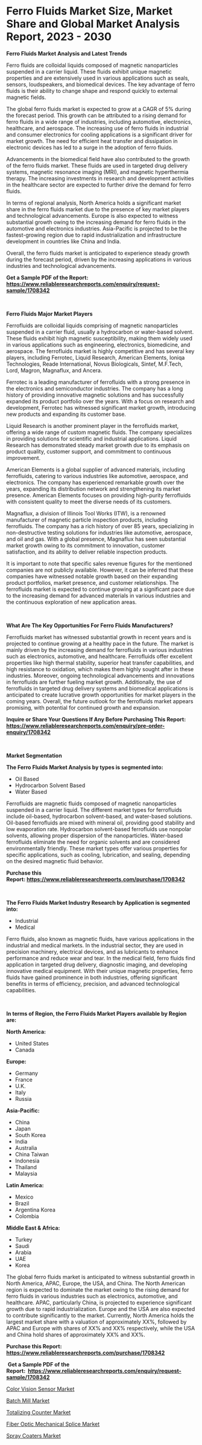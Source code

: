 <p><h1>Ferro Fluids Market Size, Market Share and Global Market Analysis Report, 2023 - 2030</h1></p><p><strong>Ferro Fluids Market Analysis and Latest Trends</strong></p>
<p><p>Ferro fluids are colloidal liquids composed of magnetic nanoparticles suspended in a carrier liquid. These fluids exhibit unique magnetic properties and are extensively used in various applications such as seals, sensors, loudspeakers, and biomedical devices. The key advantage of ferro fluids is their ability to change shape and respond quickly to external magnetic fields.</p><p>The global ferro fluids market is expected to grow at a CAGR of 5% during the forecast period. This growth can be attributed to a rising demand for ferro fluids in a wide range of industries, including automotive, electronics, healthcare, and aerospace. The increasing use of ferro fluids in industrial and consumer electronics for cooling applications is a significant driver for market growth. The need for efficient heat transfer and dissipation in electronic devices has led to a surge in the adoption of ferro fluids.</p><p>Advancements in the biomedical field have also contributed to the growth of the ferro fluids market. These fluids are used in targeted drug delivery systems, magnetic resonance imaging (MRI), and magnetic hyperthermia therapy. The increasing investments in research and development activities in the healthcare sector are expected to further drive the demand for ferro fluids.</p><p>In terms of regional analysis, North America holds a significant market share in the ferro fluids market due to the presence of key market players and technological advancements. Europe is also expected to witness substantial growth owing to the increasing demand for ferro fluids in the automotive and electronics industries. Asia-Pacific is projected to be the fastest-growing region due to rapid industrialization and infrastructure development in countries like China and India.</p><p>Overall, the ferro fluids market is anticipated to experience steady growth during the forecast period, driven by the increasing applications in various industries and technological advancements.</p></p>
<p><strong>Get a Sample PDF of the Report:&nbsp; <a href="https://www.reliableresearchreports.com/enquiry/request-sample/1708342">https://www.reliableresearchreports.com/enquiry/request-sample/1708342</a></strong></p>
<p>&nbsp;</p>
<p><strong>Ferro Fluids Major Market Players</strong></p>
<p><p>Ferrofluids are colloidal liquids comprising of magnetic nanoparticles suspended in a carrier fluid, usually a hydrocarbon or water-based solvent. These fluids exhibit high magnetic susceptibility, making them widely used in various applications such as engineering, electronics, biomedicine, and aerospace. The ferrofluids market is highly competitive and has several key players, including Ferrotec, Liquid Research, American Elements, Ioniqa Technologies, Reade International, Novus Biologicals, Sintef, M.F.Tech, Lord, Magron, Magnaflux, and Ancera.</p><p>Ferrotec is a leading manufacturer of ferrofluids with a strong presence in the electronics and semiconductor industries. The company has a long history of providing innovative magnetic solutions and has successfully expanded its product portfolio over the years. With a focus on research and development, Ferrotec has witnessed significant market growth, introducing new products and expanding its customer base.</p><p>Liquid Research is another prominent player in the ferrofluids market, offering a wide range of custom magnetic fluids. The company specializes in providing solutions for scientific and industrial applications. Liquid Research has demonstrated steady market growth due to its emphasis on product quality, customer support, and commitment to continuous improvement.</p><p>American Elements is a global supplier of advanced materials, including ferrofluids, catering to various industries like automotive, aerospace, and electronics. The company has experienced remarkable growth over the years, expanding its distribution network and strengthening its market presence. American Elements focuses on providing high-purity ferrofluids with consistent quality to meet the diverse needs of its customers.</p><p>Magnaflux, a division of Illinois Tool Works (ITW), is a renowned manufacturer of magnetic particle inspection products, including ferrofluids. The company has a rich history of over 85 years, specializing in non-destructive testing solutions for industries like automotive, aerospace, and oil and gas. With a global presence, Magnaflux has seen substantial market growth owing to its commitment to innovation, customer satisfaction, and its ability to deliver reliable inspection products.</p><p>It is important to note that specific sales revenue figures for the mentioned companies are not publicly available. However, it can be inferred that these companies have witnessed notable growth based on their expanding product portfolios, market presence, and customer relationships. The ferrofluids market is expected to continue growing at a significant pace due to the increasing demand for advanced materials in various industries and the continuous exploration of new application areas.</p></p>
<p>&nbsp;</p>
<p><strong>What Are The Key Opportunities For Ferro Fluids Manufacturers?</strong></p>
<p><p>Ferrofluids market has witnessed substantial growth in recent years and is projected to continue growing at a healthy pace in the future. The market is mainly driven by the increasing demand for ferrofluids in various industries such as electronics, automotive, and healthcare. Ferrofluids offer excellent properties like high thermal stability, superior heat transfer capabilities, and high resistance to oxidation, which makes them highly sought after in these industries. Moreover, ongoing technological advancements and innovations in ferrofluids are further fueling market growth. Additionally, the use of ferrofluids in targeted drug delivery systems and biomedical applications is anticipated to create lucrative growth opportunities for market players in the coming years. Overall, the future outlook for the ferrofluids market appears promising, with potential for continued growth and expansion.</p></p>
<p><strong>Inquire or Share Your Questions If Any Before Purchasing This Report: <a href="https://www.reliableresearchreports.com/enquiry/pre-order-enquiry/1708342">https://www.reliableresearchreports.com/enquiry/pre-order-enquiry/1708342</a></strong></p>
<p>&nbsp;</p>
<p><strong>Market Segmentation</strong></p>
<p><strong>The Ferro Fluids Market Analysis by types is segmented into:</strong></p>
<p><ul><li>Oil Based</li><li>Hydrocarbon Solvent Based</li><li>Water Based</li></ul></p>
<p><p>Ferrofluids are magnetic fluids composed of magnetic nanoparticles suspended in a carrier liquid. The different market types for ferrofluids include oil-based, hydrocarbon solvent-based, and water-based solutions. Oil-based ferrofluids are mixed with mineral oil, providing good stability and low evaporation rate. Hydrocarbon solvent-based ferrofluids use nonpolar solvents, allowing proper dispersion of the nanoparticles. Water-based ferrofluids eliminate the need for organic solvents and are considered environmentally friendly. These market types offer various properties for specific applications, such as cooling, lubrication, and sealing, depending on the desired magnetic fluid behavior.</p></p>
<p><strong>Purchase this Report:&nbsp;<a href="https://www.reliableresearchreports.com/purchase/1708342">https://www.reliableresearchreports.com/purchase/1708342</a></strong></p>
<p>&nbsp;</p>
<p><strong>The Ferro Fluids Market Industry Research by Application is segmented into:</strong></p>
<p><ul><li>Industrial</li><li>Medical</li></ul></p>
<p><p>Ferro fluids, also known as magnetic fluids, have various applications in the industrial and medical markets. In the industrial sector, they are used in precision machinery, electrical devices, and as lubricants to enhance performance and reduce wear and tear. In the medical field, ferro fluids find application in targeted drug delivery, diagnostic imaging, and developing innovative medical equipment. With their unique magnetic properties, ferro fluids have gained prominence in both industries, offering significant benefits in terms of efficiency, precision, and advanced technological capabilities.</p></p>
<p>&nbsp;</p>
<p><strong>In terms of Region, the Ferro Fluids Market Players available by Region are:</strong></p>
<p>
    <p> <strong> North America: </strong>
        <ul>
            <li>United States</li>
            <li>Canada</li>
        </ul>
        </p> 
    <p> <strong> Europe: </strong>
        <ul>
            <li>Germany</li>
            <li>France</li>
            <li>U.K.</li>
            <li>Italy</li>
            <li>Russia</li>
        </ul>
        </p> 
    <p> <strong> Asia-Pacific: </strong>
        <ul>
            <li>China</li>
            <li>Japan</li>
            <li>South Korea</li>
            <li>India</li>
            <li>Australia</li>
            <li>China Taiwan</li>
            <li>Indonesia</li>
            <li>Thailand</li>
            <li>Malaysia</li>
        </ul>
        </p> 
    <p> <strong> Latin America: </strong>
        <ul>
            <li>Mexico</li>
            <li>Brazil</li>
            <li>Argentina Korea</li>
            <li>Colombia</li>
        </ul>
        </p> 
    <p> <strong> Middle East & Africa: </strong>
        <ul>
            <li>Turkey</li>
            <li>Saudi</li>
            <li>Arabia</li>
            <li>UAE</li>
            <li>Korea</li>
        </ul>
    </p>
    </p>
<p><p>The global ferro fluids market is anticipated to witness substantial growth in North America, APAC, Europe, the USA, and China. The North American region is expected to dominate the market owing to the rising demand for ferro fluids in various industries such as electronics, automotive, and healthcare. APAC, particularly China, is projected to experience significant growth due to rapid industrialization. Europe and the USA are also expected to contribute significantly to the market. Currently, North America holds the largest market share with a valuation of approximately XX%, followed by APAC and Europe with shares of XX% and XX% respectively, while the USA and China hold shares of approximately XX% and XX%.</p></p>
<p><strong>Purchase this Report: <a href="https://www.reliableresearchreports.com/purchase/1708342">https://www.reliableresearchreports.com/purchase/1708342</a></strong></p>
<p>&nbsp;<strong>Get a Sample PDF of the Report:&nbsp;&nbsp;<a href="https://www.reliableresearchreports.com/enquiry/request-sample/1708342">https://www.reliableresearchreports.com/enquiry/request-sample/1708342</a></strong></p>
<p><strong></strong></p>
<p><p><a href="https://medium.com/@adealoshi97/color-vision-sensor-market-trends-and-market-analysis-forecasted-for-period-2023-2030-8b6e3a3d1dcf">Color Vision Sensor Market</a></p><p><a href="https://medium.com/@aashish.reportprime2/batch-mill-market-competitive-analysis-market-trends-and-forecast-to-2030-9a7e8d075fba">Batch Mill Market</a></p><p><a href="https://medium.com/@akshatreportprime/totalizing-counter-market-outlook-industry-overview-and-forecast-2023-to-2030-bea687ffa8b8">Totalizing Counter Market</a></p><p><a href="https://medium.com/@albanamusaj1924/decoding-fiber-optic-mechanical-splice-market-metrics-market-share-trends-and-growth-patterns-cc79b20be455">Fiber Optic Mechanical Splice Market</a></p><p><a href="https://medium.com/@krish.reportprime/spray-coaters-market-trends-forecast-and-competitive-analysis-to-2030-8727b8e59e1e">Spray Coaters Market</a></p></p>